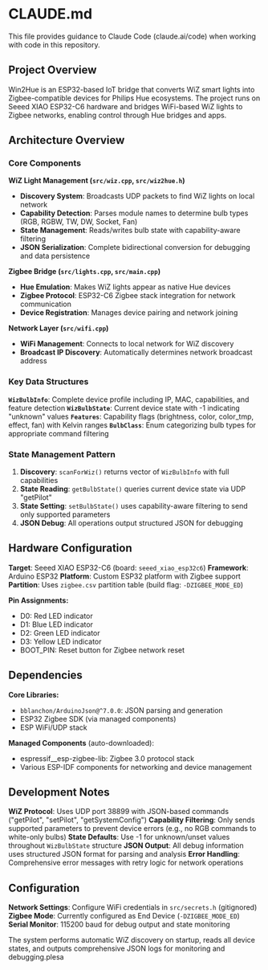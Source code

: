 # CLAUDE.md

This file provides guidance to Claude Code (claude.ai/code) when working with code in this repository.

## Project Overview

Win2Hue is an ESP32-based IoT bridge that converts WiZ smart lights into Zigbee-compatible devices for Philips Hue ecosystems. The project runs on Seeed XIAO ESP32-C6 hardware and bridges WiFi-based WiZ lights to Zigbee networks, enabling control through Hue bridges and apps.

## Architecture Overview

### Core Components

**WiZ Light Management (`src/wiz.cpp`, `src/wiz2hue.h`)**
- **Discovery System**: Broadcasts UDP packets to find WiZ lights on local network
- **Capability Detection**: Parses module names to determine bulb types (RGB, RGBW, TW, DW, Socket, Fan)
- **State Management**: Reads/writes bulb state with capability-aware filtering
- **JSON Serialization**: Complete bidirectional conversion for debugging and data persistence

**Zigbee Bridge (`src/lights.cpp`, `src/main.cpp`)**
- **Hue Emulation**: Makes WiZ lights appear as native Hue devices
- **Zigbee Protocol**: ESP32-C6 Zigbee stack integration for network communication
- **Device Registration**: Manages device pairing and network joining

**Network Layer (`src/wifi.cpp`)**
- **WiFi Management**: Connects to local network for WiZ discovery
- **Broadcast IP Discovery**: Automatically determines network broadcast address

### Key Data Structures

**`WizBulbInfo`**: Complete device profile including IP, MAC, capabilities, and feature detection
**`WizBulbState`**: Current device state with -1 indicating "unknown" values
**`Features`**: Capability flags (brightness, color, color_tmp, effect, fan) with Kelvin ranges
**`BulbClass`**: Enum categorizing bulb types for appropriate command filtering

### State Management Pattern

1. **Discovery**: `scanForWiz()` returns vector of `WizBulbInfo` with full capabilities
2. **State Reading**: `getBulbState()` queries current device state via UDP "getPilot"
3. **State Setting**: `setBulbState()` uses capability-aware filtering to send only supported parameters
4. **JSON Debug**: All operations output structured JSON for debugging

## Hardware Configuration

**Target**: Seeed XIAO ESP32-C6 (board: `seeed_xiao_esp32c6`)
**Framework**: Arduino ESP32 
**Platform**: Custom ESP32 platform with Zigbee support
**Partition**: Uses `zigbee.csv` partition table (build flag: `-DZIGBEE_MODE_ED`)

**Pin Assignments:**
- D0: Red LED indicator
- D1: Blue LED indicator  
- D2: Green LED indicator
- D3: Yellow LED indicator
- BOOT_PIN: Reset button for Zigbee network reset

## Dependencies

**Core Libraries:**
- `bblanchon/ArduinoJson@^7.0.0`: JSON parsing and generation
- ESP32 Zigbee SDK (via managed components)
- ESP WiFi/UDP stack

**Managed Components** (auto-downloaded):
- espressif__esp-zigbee-lib: Zigbee 3.0 protocol stack
- Various ESP-IDF components for networking and device management

## Development Notes

**WiZ Protocol**: Uses UDP port 38899 with JSON-based commands ("getPilot", "setPilot", "getSystemConfig")
**Capability Filtering**: Only sends supported parameters to prevent device errors (e.g., no RGB commands to white-only bulbs)
**State Defaults**: Use -1 for unknown/unset values throughout `WizBulbState` structure
**JSON Output**: All debug information uses structured JSON format for parsing and analysis
**Error Handling**: Comprehensive error messages with retry logic for network operations

## Configuration

**Network Settings**: Configure WiFi credentials in `src/secrets.h` (gitignored)
**Zigbee Mode**: Currently configured as End Device (`-DZIGBEE_MODE_ED`)
**Serial Monitor**: 115200 baud for debug output and state monitoring

The system performs automatic WiZ discovery on startup, reads all device states, and outputs comprehensive JSON logs for monitoring and debugging.plesa